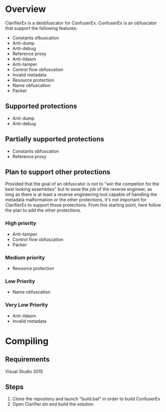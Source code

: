# Overview

ClarifierEx is a deobfuscator for ConfuserEx.
ConfuserEx is an obfuscator that support the following features:
  - Constants ofbuscation
  - Anti-dump
  - Anti-debug
  - Reference proxy
  - Anti-ildasm
  - Anti-tamper
  - Control flow obfuscation
  - Invalid metadata
  - Resource protection
  - Name obfuscation
  - Packer


## Supported protections
  - Anti-dump
  - Anti-debug
## Partially supported protections
  - Constants obfuscation
  - Reference proxy

## Plan to support other protections
Provided that the goal of an obfuscator is not to "win the competion for the best looking assemblies" but to ease the job of the reverse engineer, as long as there is at least a reverse engineering tool capable of handling the metadata malformation or the other protections, it's not important for ClarifierEx to support those protections. From this starting point, here follow the plan to add the other protections.

### High priority
  - Anti-tamper
  - Control flow obfuscation
  - Packer

### Medium priority
  - Resource protection

### Low Priority
  - Name obfuscation

### Very Low Priority
  - Anti-ildasm
  - Invalid metadata

# Compiling
## Requirements
Visual Studio 2015
## Steps
1. Clone the repository and launch "build.bat" in order to build ConfuserEx 
2. Open Clarifier.sln and build the solution

